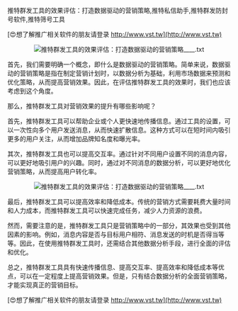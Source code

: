 推特群发工具的效果评估：打造数据驱动的营销策略,推特私信助手,推特群发防封号软件,推特筛号工具

[😍想了解推广相关软件的朋友请登录 http://www.vst.tw](http://www.vst.tw)

 <center><img src="https://vst.tw/MP4/tuiguang/png/6.png" alt="推特群发工具的效果评估：打造数据驱动的营销策略____.txt"></center>

首先，我们需要明确一个概念，即什么是数据驱动的营销策略。简单来说，数据驱动的营销策略是指在制定营销计划时，以数据分析为基础，利用市场数据来预测和优化策略，从而提高营销效果。因此，在评估推特群发工具的效果时，我们也应该考虑到这个角度。

那么，推特群发工具对营销效果的提升有哪些影响呢？

首先，推特群发工具可以帮助企业或个人更快速地传播信息。通过工具的设置，可以一次性向多个用户发送消息，从而快速扩散信息。这种方式可以在短时间内吸引更多的用户关注，从而增加品牌知名度和曝光率。

其次，推特群发工具也可以提高交互率。通过针对不同用户设置不同的消息内容，可以更好地吸引用户的兴趣。同时，通过对不同消息的数据分析，可以更好地优化营销策略，从而提高用户转化率。

 <center><img src="https://vst.tw/MP4/tuiguang/png/0.png" alt="推特群发工具的效果评估：打造数据驱动的营销策略____.txt"></center>

最后，推特群发工具可以提高效率和降低成本。传统的营销方式需要耗费大量时间和人力成本，而推特群发工具可以快速完成任务，减少人力资源的浪费。

然而，需要注意的是，推特群发工具只是营销策略中的一部分，其效果也受到其他因素的影响。例如，消息内容是否与目标用户相符、消息发送的时机是否得当等等。因此，在使用推特群发工具时，还需结合其他数据分析手段，进行全面的评估和优化。

总之，推特群发工具具有快速传播信息、提高交互率、提高效率和降低成本等优点，可以在一定程度上提高营销效果。但是，只有结合数据分析的全面营销策略，才能实现真正的营销目标。

[😍想了解推广相关软件的朋友请登录 http://www.vst.tw](http://www.vst.tw)



